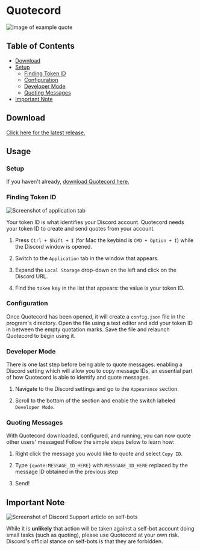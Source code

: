 # Quotecord

![Image of example quote](https://i.imgur.com/wEcJfO1.png)

## Table of Contents

* [Download](#download)
* [Setup](#setup)
  * [Finding Token ID](#finding-token-id)
  * [Configuration](#configuration)
  * [Developer Mode](#developer-mode)
  * [Quoting Messages](#quoting-messages)
* [Important Note](#important-note)

## Download

[Click here for the latest release.](https://github.com/SpoonBytes/quotecord/releases)

## Usage

### Setup

If you haven't already, [download Quotecord here.](https://github.com/SpoonBytes/quotecord/releases)

### Finding Token ID

![Screenshot of application tab](https://i.imgur.com/QBNTrhX.png)

Your token ID is what identifies your Discord account. Quotecord needs your token ID to create and send quotes from your account.

1.  Press `Ctrl + Shift + I` (for Mac the keybind is `CMD + Option + I`) while the Discord window is opened.

2.  Switch to the `Application` tab in the window that appears.

3.  Expand the `Local Storage` drop-down on the left and click on the Discord URL.

4.  Find the `token` key in the list that appears: the value is your token ID.

### Configuration

Once Quotecord has been opened, it will create a `config.json` file in the program's directory. Open the file using a text editor and add your token ID in between the empty quotation marks. Save the file and relaunch Quotecord to begin using it.

### Developer Mode

There is one last step before being able to quote messages: enabling a Discord setting which will allow you to copy message IDs, an essential part of how Quotecord is able to identify and quote messages.

1.  Navigate to the Discord settings and go to the `Appearance` section.

2.  Scroll to the bottom of the section and enable the switch labeled `Developer Mode`.

### Quoting Messages

With Quotecord downloaded, configured, and running, you can now quote other users' messages! Follow the simple steps below to learn how:

1.  Right click the message you would like to quote and select `Copy ID`.

2.  Type `{quote:MESSAGE_ID_HERE}` with `MESSGAGE_ID_HERE` replaced by the message ID obtained in the previous step

3.  Send!

## Important Note

![Screenshot of Discord Support article on self-bots](https://i.imgur.com/cGHUpEy.png)

While it is **unlikely** that action will be taken against a self-bot account doing small tasks (such as quoting), please use Quotecord at your own risk. Discord's official stance on self-bots is that they are forbidden.
